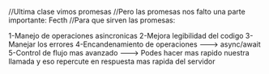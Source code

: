 //Ultima clase vimos promesas
//Pero las promesas nos falto una parte importante: Fecth
//Para que sirven las promesas:

1-Manejo de operaciones asincronicas
2-Mejora legibilidad del codigo
3-Manejar los errores
4-Encandenamiento de operaciones ---> async/await
5-Control de flujo mas avanzado ---> Podes hacer mas rapido nuestra llamada y eso repercute en respuesta mas rapida del servidor